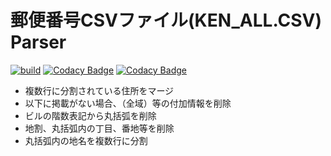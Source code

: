 # 郵便番号CSVファイル(KEN_ALL.CSV) Parser

[![build](https://github.com/natsutteatsuiyone/KenAllCsv/actions/workflows/ci.yml/badge.svg)](https://github.com/natsutteatsuiyone/KenAllCsv/actions/workflows/ci.yml)
[![Codacy Badge](https://app.codacy.com/project/badge/Grade/9dc898ea0bfb411fa7adcb79fa67903a)](https://www.codacy.com/gh/natsutteatsuiyone/KenAllCsv/dashboard?utm_source=github.com&utm_medium=referral&utm_content=natsutteatsuiyone/KenAllCsv&utm_campaign=Badge_Grade)
[![Codacy Badge](https://app.codacy.com/project/badge/Coverage/9dc898ea0bfb411fa7adcb79fa67903a)](https://www.codacy.com/gh/natsutteatsuiyone/KenAllCsv/dashboard?utm_source=github.com&utm_medium=referral&utm_content=natsutteatsuiyone/KenAllCsv&utm_campaign=Badge_Coverage)

-   複数行に分割されている住所をマージ
-   以下に掲載がない場合、（全域）等の付加情報を削除
-   ビルの階数表記から丸括弧を削除
-   地割、丸括弧内の丁目、番地等を削除
-   丸括弧内の地名を複数行に分割
